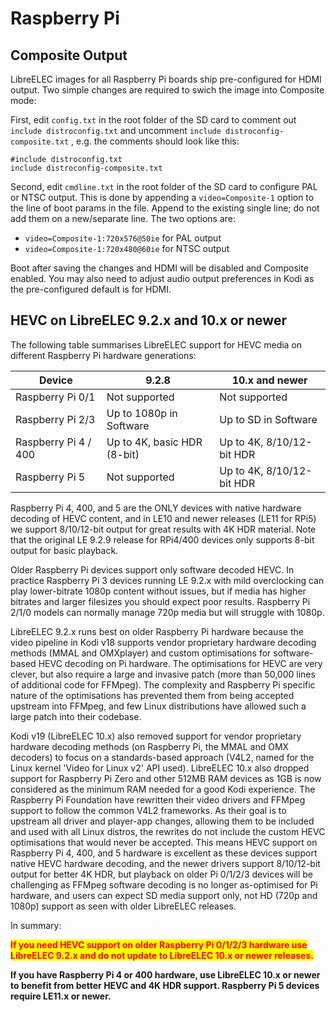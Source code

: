 # Raspberry Pi

## Composite Output

LibreELEC images for all Raspberry Pi boards ship pre-configured for HDMI output. Two simple changes are required to swich the image into Composite mode:

First, edit `config.txt` in the root folder of the SD card to comment out `include distroconfig.txt` and uncomment `include distroconfig-composite.txt` , e.g. the comments should look like this:

```
#include distroconfig.txt
include distroconfig-composite.txt
```

Second, edit `cmdline.txt` in the root folder of the SD card to configure PAL or NTSC output. This is done by appending a `video=Composite-1` option to the line of boot params in the file. Append to the existing single line; do not add them on a new/separate line. The two options are:

* &#x20;`video=Composite-1:720x576@50ie`  for PAL output
* &#x20;`video=Composite-1:720x480@60ie`  for NTSC output

Boot after saving the changes and HDMI will be disabled and Composite enabled. You may also need to adjust audio output preferences in Kodi as the pre-configured default is for HDMI.

## HEVC on LibreELEC 9.2.x and 10.x or newer

The following table summarises LibreELEC support for HEVC media on different Raspberry Pi hardware generations:

| Device               | 9.2.8                       | 10.x and newer            |
| -------------------- | --------------------------- | ------------------------- |
| Raspberry Pi 0/1     | Not supported               | Not supported             |
| Raspberry Pi 2/3     | Up to 1080p in Software     | Up to SD in Software      |
| Raspberry Pi 4 / 400 | Up to 4K, basic HDR (8-bit) | Up to 4K, 8/10/12-bit HDR |
| Raspberry Pi 5       | Not supported               | Up to 4K, 8/10/12-bit HDR |

Raspberry Pi 4, 400, and 5 are the ONLY devices with native hardware decoding of HEVC content, and in LE10 and newer releases (LE11 for RPi5) we support 8/10/12-bit output for great results with 4K HDR material. Note that the original LE 9.2.9 release for RPi4/400 devices only supports 8-bit output for basic playback.

Older Raspberry Pi devices support only software decoded HEVC. In practice Raspberry Pi 3 devices running LE 9.2.x with mild overclocking can play lower-bitrate 1080p content without issues, but if media has higher bitrates and larger filesizes you should expect poor results. Raspberry Pi 2/1/0 models can normally manage 720p media but will struggle with 1080p.

LibreELEC 9.2.x runs best on older Raspberry Pi hardware because the video pipeline in Kodi v18 supports vendor proprietary hardware decoding methods (MMAL and OMXplayer) and custom optimisations for software-based HEVC decoding on Pi hardware. The optimisations for HEVC are very clever, but also require a large and invasive patch (more than 50,000 lines of additional code for FFMpeg). The complexity and Raspberry Pi specific nature of the optimisations has prevented them from being accepted upstream into FFMpeg, and few Linux distributions have allowed such a large patch into their codebase.

Kodi v19 (LibreELEC 10.x) also removed support for vendor proprietary hardware decoding methods (on Raspberry Pi, the MMAL and OMX decoders) to focus on a standards-based approach (V4L2, named for the Linux kernel 'Video for Linux v2' API used). LibreELEC 10.x also dropped support for Raspberry Pi Zero and other 512MB RAM devices as 1GB is now considered as the minimum RAM needed for a good Kodi experience. The Raspberry Pi Foundation have rewritten their video drivers and FFMpeg support to follow the common V4L2 frameworks. As their goal is to upstream all driver and player-app changes, allowing them to be included and used with all Linux distros, the rewrites do not include the custom HEVC optimisations that would never be accepted. This means HEVC support on Raspberry Pi 4, 400, and 5 hardware is excellent as these devices support native HEVC hardware decoding, and the newer drivers support 8/10/12-bit output for better 4K HDR, but playback on older Pi 0/1/2/3 devices will be challenging as FFMpeg software decoding is no longer as-optimised for Pi hardware, and users can expect SD media support only, not HD (720p and 1080p) support as seen with older LibreELEC releases.

In summary:

<mark style="color:red;">**If you need HEVC support on older Raspberry Pi 0/1/2/3 hardware use LibreELEC 9.2.x and do not update to LibreELEC 10.x or newer releases.**</mark>

**If you have Raspberry Pi 4 or 400 hardware, use LibreELEC 10.x or newer to benefit from better HEVC and 4K HDR support. Raspberry Pi 5 devices require LE11.x or newer.**
